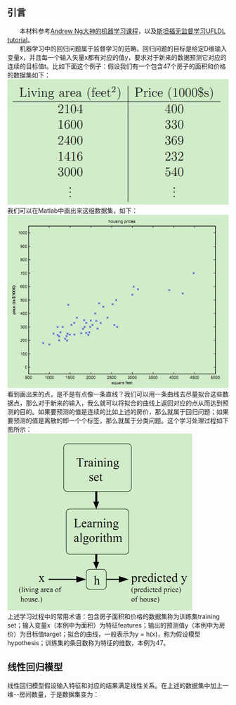 ## 引言  
&emsp;&emsp;本材料参考[Andrew Ng大神的机器学习课程](http://cs229.stanford.edu)，以及[斯坦福无监督学习UFLDL tutorial](http://ufldl.stanford.edu/wiki/index.php/UFLDL_Tutorial)。  
&emsp;&emsp;机器学习中的回归问题属于监督学习的范畴。回归问题的目标是给定D维输入变量x，并且每一个输入矢量x都有对应的值y，要求对于新来的数据预测它对应的连续的目标值t。比如下面这个例子：假设我们有一个包含47个房子的面积和价格的数据集如下：  
![](ExternalFiles/HouseAndPrice.jpg)  
我们可以在Matlab中画出来这组数据集，如下：  
![](ExternalFiles/HouseAndPriceMatlab.jpg)  
看到画出来的点，是不是有点像一条直线？我们可以用一条曲线去尽量拟合这些数据点，那么对于新来的输入，我么就可以将拟合的曲线上返回对应的点从而达到预测的目的。如果要预测的值是连续的比如上述的房价，那么就属于回归问题；如果要预测的值是离散的即一个个标签，那么就属于分类问题。这个学习处理过程如下图所示：  
![](ExternalFiles/studingprocess.jpg)  
上述学习过程中的常用术语：包含房子面积和价格的数据集称为训练集training set；输入变量x（本例中为面积）为特征features；输出的预测值y（本例中为房价）为目标值target；拟合的曲线，一般表示为y = h(x)，称为假设模型hypothesis；训练集的条目数称为特征的维数，本例为47。  

## 线性回归模型  
线性回归模型假设输入特征和对应的结果满足线性关系。在上述的数据集中加上一维--房间数量，于是数据集变为：